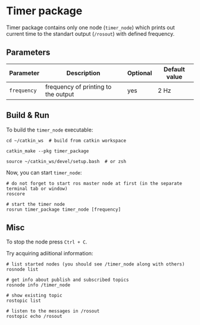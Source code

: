 # Timer package

Timer package contains only one node (`timer_node`) which prints out current time to the standart output (`/rosout`) 
with defined frequency.

## Parameters

| Parameter     | Description   |    Optional   |  Default value |
| ------------- | ------------- | ------------- | -------------- |
| `frequency`   | frequency of printing to the output| yes | 2 Hz|


## Build & Run

To build the `timer_node` executable:

```shell
cd ~/catkin_ws  # build from catkin workspace

catkin_make --pkg timer_package

source ~/catkin_ws/devel/setup.bash  # or zsh
```

Now, you can start `timer_node`:

```shell
# do not forget to start ros master node at first (in the separate terminal tab or window)
roscore

# start the timer node
rosrun timer_package timer_node [frequency]
```

## Misc

To stop the node press `Ctrl + C`.

Try acquiring adiitional information:

```shell
# list started nodes (you should see /timer_node along with others)
rosnode list

# get info about publish and subscribed topics 
rosnode info /timer_node

# show existing topic
rostopic list

# listen to the messages in /rosout
rostopic echo /rosout
```
